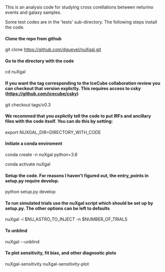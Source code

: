 


This is an analysis code for studying cross corellations between neturino events and galaxy samples.

Some test codes are in the 'tests' sub-directory.
The following steps install the code. 

#### Clone the repo from github
git clone https://github.com/dguevel/nuXgal.git

#### Go to the directory with the code
cd nuXgal

#### If you want the tag corresponding to the IceCube collaboration review you can checkout that version explictly. This requires access to csky (https://github.com/icecube/csky)
git checkout tags/v0.3

#### We recommed that you explictly tell the code to put IRFs and ancillary files with the code itself.  You can do this by setting:
export NUXGAL_DIR=DIRECTORY_WITH_CODE

#### Initiate a conda enviroment 
conda create -n nuXgal python=3.6 

conda activate nuXgal

#### Setup the code. For reasons I haven't figured out, the entry_points in setup.py require develop.
python setup.py develop

#### To run simulated trials use the nuXgal script which should be set up by setup.py. The other options can be left to defaults
nuXgal -i $NU_ASTRO_TO_INJECT -n $NUMBER_OF_TRIALS

#### To unblind
nuXgal --unblind

#### To plot sensitivity, fit bias, and other diagnostic plots
nuXgal-sensitivity
nuXgal-sensitivity-plot
